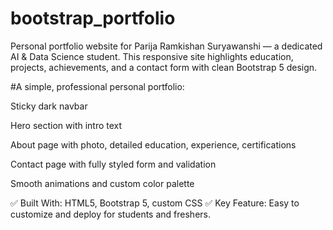 # bootstrap_portfolio
Personal portfolio website for Parija Ramkishan Suryawanshi — a dedicated AI &amp; Data Science student. This responsive site highlights education, projects, achievements, and a contact form with clean Bootstrap 5 design.


#A simple, professional personal portfolio:

Sticky dark navbar

Hero section with intro text

About page with photo, detailed education, experience, certifications

Contact page with fully styled form and validation

Smooth animations and custom color palette

✅ Built With: HTML5, Bootstrap 5, custom CSS
✅ Key Feature: Easy to customize and deploy for students and freshers.
